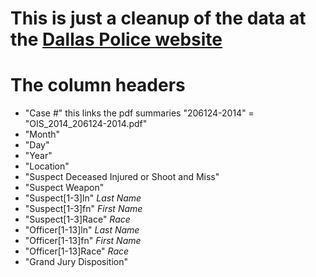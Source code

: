 # This is just a cleanup of the data at the [Dallas Police website](dallaspolice.net)

# The column headers
* "Case #" this links the pdf summaries "206124-2014" = "OIS_2014_206124-2014.pdf"
* "Month"
* "Day"
* "Year"
* "Location"
* "Suspect Deceased Injured or Shoot and Miss"
* "Suspect Weapon"
* "Suspect[1-3]ln" _Last Name_
* "Suspect[1-3]fn" _First Name_
* "Suspect[1-3]Race" _Race_
* "Officer[1-13]ln" _Last Name_
* "Officer[1-13]fn" _First Name_
* "Officer[1-13]Race" _Race_
* "Grand Jury Disposition"
